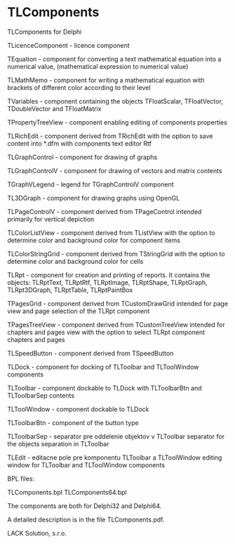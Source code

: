 # TLComponents
TLComponents for Delphi

TLicenceComponent 	- licence component

TEquation 		      - component for converting a text mathematical equation into a numerical value, (mathematical expression to numerical value)

TLMathMemo		      - component for writing a mathematical equation with brackets of different color according to their level

TVariables		      - component containing the objects TFloatScalar, TFloatVector, TDoubleVector and TFloatMatrix

TPropertyTreeView	  - component enabling editing of components properties

TLRichEdit		      - component derived from TRichEdit with the option to save content into *.dfm with components text editor Rtf

TLGraphControl		  - component for drawing of graphs

TLGraphControlV		  - component for drawing of vectors and matrix contents 

TGraphVLegend		    - legend for TGraphControlV component

TL3DGraph		        - component for drawing graphs using OpenGL

TLPageControlV		  - component derived from TPageControl intended primarily for vertical depiction 

TLColorListView		  - component derived from TListView with the option to determine color and background color for component items

TLColorStringGrid	  - component derived from TStringGrid with the option to determine color and background color for cells

TLRpt			          - component for creation and printing of reports. It contains the objects: TLRptText, TLRptRtf, TLRptImage, TLRptShape, TLRptGraph, TLRpt3DGraph, TLRptTable, TLRptPaintBox

TPagesGrid		      - component derived from TCustomDrawGrid intended for page view and page selection of the TLRpt component  

TPagesTreeView		  - component derived from TCustomTreeView intended for chapters and pages view with the option to select TLRpt component chapters and pages

TLSpeedButton		    - component derived from TSpeedButton

TLDock			        - component for docking of TLToolbar and TLToolWindow components

TLToolbar		        - component dockable to TLDock with TLToolbarBtn and TLToolbarSep contents

TLToolWindow		    - component dockable to TLDock

TLToolbarBtn		    - component of the button type 

TLToolbarSep		    - separator pre oddelenie objektov v TLToolbar separator for the objects separation in TLToolbar

TLEdit			        - editacne pole pre komponentu TLToolbar a TLToolWindow editing window for TLToolbar and TLToolWindow components


BPL files:

TLComponents.bpl
TLComponents64.bpl

The components are both for Delphi32 and Delphi64. 

A detailed description is in the file TLComponents.pdf. 

LACK Solution, s.r.o.
